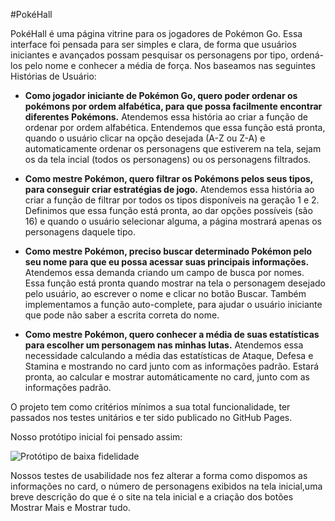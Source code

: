 #PokéHall

PokéHall é uma página vitrine para os jogadores de Pokémon Go. Essa interface foi pensada para ser simples e clara, de forma que usuários iniciantes e avançados possam pesquisar os personagens por tipo, ordená-los pelo nome e conhecer a média de força. Nos baseamos nas seguintes Histórias de Usuário:

- **Como jogador iniciante de Pokémon Go, quero poder ordenar os pokémons por ordem alfabética, para que possa facilmente encontrar diferentes Pokémons.** Atendemos essa história ao criar a função de ordenar por ordem alfabética. Entendemos que essa função está pronta, quando o usuário clicar na opção desejada (A-Z ou Z-A) e automaticamente ordenar os personagens que estiverem na tela, sejam os da tela incial (todos os personagens) ou os personagens filtrados. 
    
- **Como mestre Pokémon, quero filtrar os Pokémons pelos seus tipos, para conseguir criar estratégias de jogo.** Atendemos essa história ao criar a função de filtrar por todos os tipos disponíveis na geração 1 e 2. Definimos que essa função está pronta, ao dar opções possíveis (são 16) e quando o usuário selecionar alguma, a página mostrará apenas os personagens daquele tipo. 


- **Como mestre Pokémon, preciso buscar determinado Pokémon pelo seu nome para que eu possa acessar suas principais informações.** Atendemos essa demanda criando um campo de busca por nomes. Essa função está pronta quando mostrar na tela o personagem desejado pelo usuário, ao escrever o nome e clicar no botão Buscar. Também implementamos a função auto-complete, para ajudar o usuário iniciante que pode não saber a escrita correta do nome.

- **Como mestre Pokémon, quero conhecer a média de suas estatísticas para escolher um personagem nas minhas lutas.** Atendemos essa necessidade calculando a média das estatísticas de Ataque, Defesa e Stamina e mostrando no card junto com as informações padrão. Estará pronta, ao calcular e mostrar automáticamente no card, junto com as informações padrão. 

O projeto tem como critérios mínimos a sua total funcionalidade, ter passados nos testes unitários e ter sido publicado no GitHub Pages. 

Nosso protótipo inicial foi pensado assim:

<img src="image/protótipo.png" alt="Protótipo de baixa fidelidade">

Nossos testes de usabilidade nos fez alterar a forma como dispomos as informações no card, o número de personagens exibidos na tela inicial,uma breve descrição do que é o site na tela inicial e a criação dos botões Mostrar Mais e Mostrar tudo.

